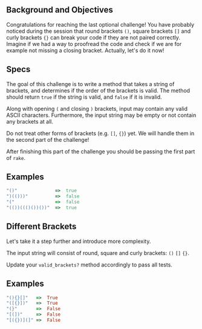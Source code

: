 ## Background and Objectives

Congratulations for reaching the last optional challenge! You have probably noticed during the session that round brackets `()`, square brackets `[]` and curly brackets `{}` can break your code if they are not paired correctly. Imagine if we had a way to proofread the code and check if we are for example not missing a closing bracket. Actually, let's do it now!

## Specs

The goal of this challenge is to write a method that takes a string of brackets, and determines if the order of the brackets is valid. The method should return `true` if the string is valid, and `false` if it is invalid.

Along with opening `(` and closing `)` brackets, input may contain any valid ASCII characters. Furthermore, the input string may be empty or not contain any brackets at all.

Do not treat other forms of brackets (e.g. `[]`, `{}`) yet. We will handle them in the second part of the challenge!

After finishing this part of the challenge you should be passing the first part of `rake`.

## Examples

```ruby
"()"              =>  true
")(()))"          =>  false
"("               =>  false
"(())((()())())"  =>  true
```

## Different Brackets

Let's take it a step further and introduce more complexity.

The input string will consist of round, square and curly brackets: `()` `[]` `{}`.

Update your `valid_brackets?` method accordingly to pass all tests.

## Examples

```ruby
"(){}[]"   =>  True
"([{}])"   =>  True
"(}"       =>  False
"[(])"     =>  False
"[({})](]" =>  False
```
